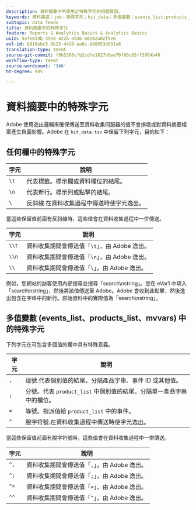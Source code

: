 ```yaml
---
description: 資料摘要中所使用之特殊字元的相關資訊。
keywords: 資料饋送；job；特殊字元；hit_data；多值變數；events_list;products_list;mvvars
subtopic: data feeds
title: 資料摘要中的特殊字元
feature: Reports & Analytics Basics & Analytics Basics
uuid: 5efe019b-39e6-4226-a936-88202a02f5e6
exl-id: b816ebc5-0b23-4420-aa8c-b88953d031e6
translation-type: tm+mt
source-git-commit: f9b5380cfb2cdfe1827b8ee70f60c65ff5004b48
workflow-type: tm+mt
source-wordcount: '346'
ht-degree: 94%

---
```


# 資料摘要中的特殊字元

Adobe 使用逸出邏輯來確保傳送至資料收集伺服器的值不會損壞或對資料摘要檔案產生負面影響。Adobe 在 `hit_data.tsv` 中保留下列字元，目的如下：

## 任何欄中的特殊字元

| 字元 | 說明 |
|--- |--- |
| `\t` | 代表標籤。標示欄或資料欄位的結尾。 |
| `\n` | 代表新行。標示列或點擊的結尾。 |
| `\` | 反斜線.在資料收集過程中傳送時使字元逸出。 |

當這些保留值前面有反斜線時，這些值會在資料收集過程中一併傳送。

| 字元 | 說明 |
|--- |--- |
| `\\t` | 資料收集期間會傳送值「`\t`」，由 Adobe 逸出。 |
| `\\n` | 資料收集期間會傳送值「`\n`」，由 Adobe 逸出。 |
| `\\` | 資料收集期間會傳送值「`\`」，由 Adobe 逸出。 |

例如，您網站的訪客使用內部搜尋並搜尋「search\nstring」。您在 eVar1 中填入「search\nstring」，然後將該值傳送至 Adobe。Adobe 會收到此點擊，然後逸出包含在字串中的新行。原始資料中的實際值為「search\\nstring」。

## 多值變數 (events_list、products_list、mvvars) 中的特殊字元

下列字元在可包含多個值的欄中具有特殊意義。

| 字元 | 說明 |
|--- |--- |
| `,` | 逗號.代表個別值的結尾。分隔產品字串、事件 ID 或其他值。 |
| `;` | 分號。代表 `product_list` 中個別值的結尾。分隔單一產品字串中的欄位。 |
| `=` | 等號。指派值給 `product_list` 中的事件。 |
| `^` | 脫字符號.在資料收集過程中傳送時使字元逸出。 |

當這些保留值前面有脫字符號時，這些值會在資料收集過程中一併傳送。

| 字元 | 說明 |
|--- |--- |
| `^,` | 資料收集期間會傳送值「`,`」，由 Adobe 逸出。 |
| `^;` | 資料收集期間會傳送值「`;`」，由 Adobe 逸出。 |
| `^=` | 資料收集期間會傳送值「`=`」，由 Adobe 逸出。 |
| `^^` | 資料收集期間會傳送值「`^`」，由 Adobe 逸出。 |
